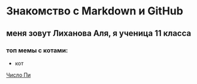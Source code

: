 # Знакомство с Markdown и GitHub

## меня зовут Лиханова Аля, я ученица 11 класса
### топ мемы с котами: 

- кот

[Число Пи](PI.md)
